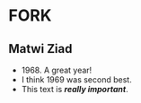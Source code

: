 # FORK
## Matwi Ziad

- 1968\. A great year!
- I think 1969 was second best.
- This text is ***really important***.
